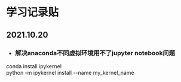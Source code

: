 # 学习记录贴

## 2021.10.20  
* ### 解决anaconda不同虚拟环境用不了jupyter notebook问题  
conda install ipykernel  
python -m ipykernel install --name my_kernel_name  

